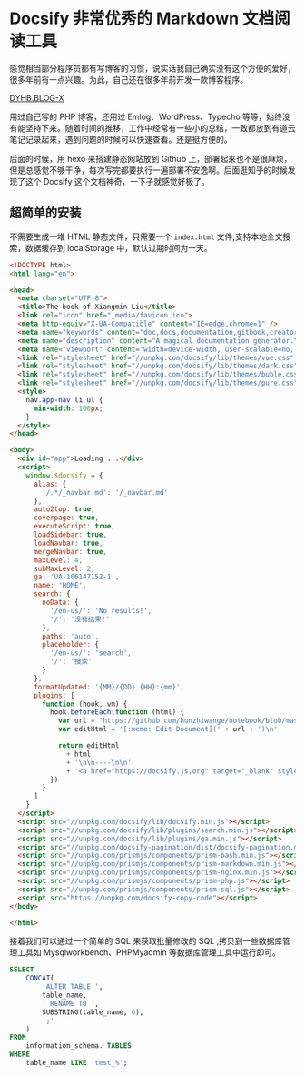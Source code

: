 # Docsify 非常优秀的 Markdown 文档阅读工具

感觉相当部分程序员都有写博客的习惯，说实话我自己确实没有这个方便的爱好，很多年前有一点兴趣。为此，自己还在很多年前开发一款博客程序。

[DYHB.BLOG-X](http://down.chinaz.com/soft/31194.htm)

用过自己写的 PHP 博客，还用过 Emlog、WordPress、Typecho 等等，始终没有能坚持下来。随着时间的推移，工作中经常有一些小的总结，一致都放到有道云笔记记录起来，遇到问题的时候可以快速查看。还是挺方便的。

后面的时候，用 hexo 来搭建静态网站放到 Github 上，部署起来也不是很麻烦，但是总感觉不够干净，每次写完都要执行一遍部署不安逸啊。后面逛知乎的时候发现了这个 Docsify 这个文档神奇，一下子就感觉好极了。

## 超简单的安装

不需要生成一堆 HTML 静态文件，只需要一个 `index.html` 文件,支持本地全文搜索，数据缓存到 localStorage 中，默认过期时间为一天。

```html
<!DOCTYPE html>
<html lang="en">

<head>
  <meta charset="UTF-8">
  <title>The book of Xiangmin Liu</title>
  <link rel="icon" href="_media/favicon.ico">
  <meta http-equiv="X-UA-Compatible" content="IE=edge,chrome=1" />
  <meta name="keywords" content="doc,docs,documentation,gitbook,creator,generator,github,jekyll,github-pages,lxm">
  <meta name="description" content="A magical documentation generator.">
  <meta name="viewport" content="width=device-width, user-scalable=no, initial-scale=1.0, maximum-scale=1.0, minimum-scale=1.0">
  <link rel="stylesheet" href="//unpkg.com/docsify/lib/themes/vue.css" title="vue">
  <link rel="stylesheet" href="//unpkg.com/docsify/lib/themes/dark.css" title="dark" disabled>
  <link rel="stylesheet" href="//unpkg.com/docsify/lib/themes/buble.css" title="buble" disabled>
  <link rel="stylesheet" href="//unpkg.com/docsify/lib/themes/pure.css" title="pure" disabled>
  <style>
    nav.app-nav li ul {
      min-width: 100px;
    }
  </style>
</head>

<body>
  <div id="app">Loading ...</div>
  <script>
    window.$docsify = {
      alias: {
        '/.*/_navbar.md': '/_navbar.md'
      },
      auto2top: true,
      coverpage: true,
      executeScript: true,
      loadSidebar: true,
      loadNavbar: true,
      mergeNavbar: true,
      maxLevel: 4,
      subMaxLevel: 2,
      ga: 'UA-106147152-1',
      name: 'HOME',
      search: {
        noData: {
          '/en-us/': 'No results!',
          '/': '没有结果!'
        },
        paths: 'auto',
        placeholder: {
          '/en-us/': 'search',
          '/': '搜索'
        }
      },
      formatUpdated: '{MM}/{DD} {HH}:{mm}',
      plugins: [
        function (hook, vm) {
          hook.beforeEach(function (html) {
            var url = 'https://github.com/hunzhiwange/notebook/blob/master/' + vm.route.file
            var editHtml = '[:memo: Edit Document](' + url + ')\n'

            return editHtml
              + html
              + '\n\n----\n\n'
              + '<a href="https://docsify.js.org" target="_blank" style="color: inherit; font-weight: normal; text-decoration: none;">Powered by docsify</a>'
          })
        }
      ]
    }
  </script>
  <script src="//unpkg.com/docsify/lib/docsify.min.js"></script>
  <script src="//unpkg.com/docsify/lib/plugins/search.min.js"></script>
  <script src="//unpkg.com/docsify/lib/plugins/ga.min.js"></script>
  <script src="//unpkg.com/docsify-pagination/dist/docsify-pagination.min.js"></script>
  <script src="//unpkg.com/prismjs/components/prism-bash.min.js"></script>
  <script src="//unpkg.com/prismjs/components/prism-markdown.min.js"></script>
  <script src="//unpkg.com/prismjs/components/prism-nginx.min.js"></script>
  <script src="//unpkg.com/prismjs/components/prism-php.js"></script>
  <script src="//unpkg.com/prismjs/components/prism-sql.js"></script>
  <script src="https://unpkg.com/docsify-copy-code"></script>
</body>

</html>
```

接着我们可以通过一个简单的 SQL 来获取批量修改的 SQL ,拷贝到一些数据库管理工具如 Mysqlworkbench、PHPMyadmin 等数据库管理工具中运行即可。

```sql
SELECT
    CONCAT(
        'ALTER TABLE ',
        table_name,
        ' RENAME TO ',
        SUBSTRING(table_name, 6),
        ';'
    )
FROM
    information_schema. TABLES
WHERE
    table_name LIKE 'test_%';
```